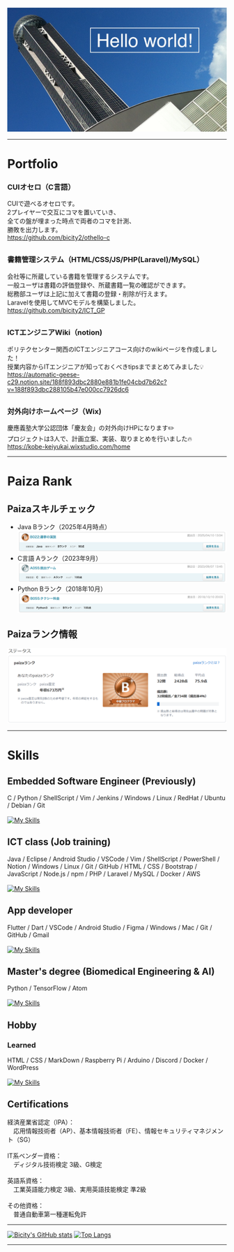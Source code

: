 ![hello-world](./image/hello-world.jpg)

<!--
<img align="center" width="500" src="./image/hello-world.jpg" alt="hello-world" />
-->

---
# Portfolio  

### CUIオセロ（C言語）<br>

CUIで遊べるオセロです。<br>
2プレイヤーで交互にコマを置いていき、<br>
全ての盤が埋まった時点で両者のコマを計測、<br>
勝敗を出力します。<br>
https://github.com/bicity2/othello-c<br>

<!-- 以下、区切り線用 -->
## 

### 書籍管理システム（HTML/CSS/JS/PHP(Laravel)/MySQL）<br>

会社等に所蔵している書籍を管理するシステムです。<br>
一般ユーザは書籍の評価登録や、所蔵書籍一覧の確認ができます。<br>
総務部ユーザは上記に加えて書籍の登録・削除が行えます。<br>
Laravelを使用してMVCモデルを構築しました。<br>
https://github.com/bicity2/ICT_GP<br>

<!-- 以下、区切り線用 -->
## 

### ICTエンジニアWiki（notion)<br>
ポリテクセンター関西のICTエンジニアコース向けのwikiページを作成しました！<br>
授業内容からITエンジニアが知っておくべきtipsまでまとめてみました💡<br>
https://automatic-geese-c29.notion.site/188f893dbc2880e881b1fe04cbd7b62c?v=188f893dbc288105b47e000cc7926dc6<br>

<!-- 以下、区切り線用 -->
## 

### 対外向けホームページ（Wix)
慶應義塾大学公認団体「慶友会」の対外向けHPになります✏️<br>
プロジェクトは3人で、計画立案、実装、取りまとめを行いました🔥<br>
https://kobe-keiyukai.wixstudio.com/home

<!-- 以下、区切り線用 -->
<!--## 

### Webアプリケーション（Java, Spring）
着手予定日：2025年5月1日<br>
公開予定日：2025年6月10日<br>
#### 概要
Springを用いたJavaのWebアプリケーションを作成予定。
#### 詳細スケジュール
5月1日：詳細の企画立案<br>
5月10日：設計書・テスト仕様書Fix<br>
5月25日：実装Fix<br>
5月31日：テストFix<br>
6月10日：デプロイ<br>
-->
---
# Paiza Rank
## Paizaスキルチェック
- Java Bランク（2025年4月時点）
![paiza-java-b-2504.png](./image/paiza-java-b-2504.png)
- C言語 Aランク（2023年9月）
![paiza-c-a-2309.png](./image/paiza-c-a-2309.png)
- Python Bランク（2018年10月）
![paiza-python-b-1810.png](./image/paiza-python-b-1810.png)
## Paizaランク情報
![paiza-rank](./image/paiza-rank.png)

---
# Skills

## Embedded Software Engineer (Previously)<br>
C / Python / ShellScript / Vim / Jenkins / Windows / Linux / RedHat / Ubuntu / Debian / Git<br><br>
[![My Skills](https://skillicons.dev/icons?i=c,py,bash,vim,jenkins,windows,linux,redhat,ubuntu,debian,git)](https://skillicons.dev)

## ICT class (Job training)
Java / Eclipse / Android Studio / VSCode / Vim / ShellScript / PowerShell / Notion / Windows / Linux / Git / GitHub / HTML / CSS / Bootstrap / JavaScript / Node.js / npm / PHP / Laravel / MySQL / Docker / AWS<br><br>
[![My Skills](https://skillicons.dev/icons?i=java,eclipse,androidstudio,vscode,vim,bash,powershell,notion,windows,linux,git,github,html,css,bootstrap,js,nodejs,npm,php,laravel,mysql,docker,aws)](https://skillicons.dev)

## App developer
Flutter / Dart / VSCode / Android Studio / Figma / Windows / Mac / Git / GitHub / Gmail<br><br>
[![My Skills](https://skillicons.dev/icons?i=flutter,dart,vscode,androidstudio,figma,windows,apple,git,github,gmail)](https://skillicons.dev)

## Master's degree (Biomedical Engineering & AI)
Python / TensorFlow / Atom<br><br>
[![My Skills](https://skillicons.dev/icons?i=py,tensorflow,atom)](https://skillicons.dev)

## Hobby
### Learned
HTML / CSS / MarkDown / Raspberry Pi / Arduino / Discord / Docker / WordPress<br><br>
[![My Skills](https://skillicons.dev/icons?i=html,css,md,raspberrypi,arduino,discord,docker,wordpress)](https://skillicons.dev)

<!-- モバイルアプリ開発に専念のためペンディング
### Learning schedule
React / Vue.js / Node.js / Spring(Spring Framework, Spring Boot) / Elasticsearch / Selenium
[![My Skills](https://skillicons.dev/icons?i=react,vue,nodejs,spring,elasticsearch,selenium,)](https://skillicons.dev)
-->

## Certifications
経済産業省認定（IPA）：<br>
　応用情報技術者（AP）、基本情報技術者（FE）、情報セキュリティマネジメント（SG）<br>
<br>
IT系ベンダー資格：<br>
　ディジタル技術検定 3級、G検定<br>
<br>
英語系資格：<br>
　工業英語能力検定 3級、実用英語技能検定 準2級<br>
<br>
その他資格：<br>
　普通自動車第一種運転免許<br>

---

[![Bicity's GitHub stats](https://github-readme-stats.vercel.app/api?username=bicity2&theme=vue-dark&show_icons=true)](https://github.com/bicity2/github-readme-stats)
[![Top Langs](https://github-readme-stats.vercel.app/api/top-langs/?username=bicity2&theme=vue-dark&show_icons=true&layout=compact)](https://github.com/bicity2/github-readme-stats)

---

<!--
**bicity2/bicity2** is a ✨ _special_ ✨ repository because its `README.md` (this file) appears on your GitHub profile.

Here are some ideas to get you started:

- 🔭 I’m currently working on ...
- 🌱 I’m currently learning ...
- 👯 I’m looking to collaborate on ...
- 🤔 I’m looking for help with ...
- 💬 Ask me about ...
- 📫 How to reach me: ...
- 😄 Pronouns: ...
- ⚡ Fun fact: ...
-->
